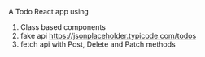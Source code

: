 A Todo React app using

1. Class based components
2. fake api https://jsonplaceholder.typicode.com/todos
3. fetch api with Post, Delete and Patch methods
